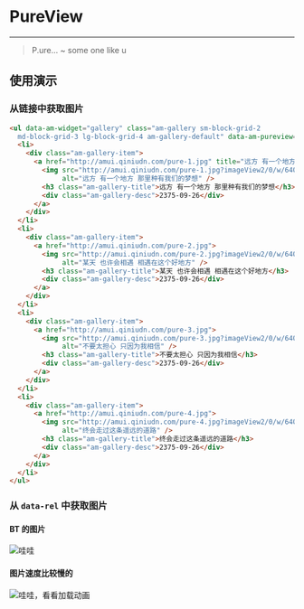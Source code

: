 # PureView
---

> P.ure...
> ~ some one like u

## 使用演示

### 从链接中获取图片
    
`````html
<ul data-am-widget="gallery" class="am-gallery sm-block-grid-2
  md-block-grid-3 lg-block-grid-4 am-gallery-default" data-am-pureview="{target: 'a'}">
  <li>
    <div class="am-gallery-item">
      <a href="http://amui.qiniudn.com/pure-1.jpg" title="远方 有一个地方 那里种有我们的梦想">
        <img src="http://amui.qiniudn.com/pure-1.jpg?imageView2/0/w/640"
             alt="远方 有一个地方 那里种有我们的梦想" />
        <h3 class="am-gallery-title">远方 有一个地方 那里种有我们的梦想</h3>
        <div class="am-gallery-desc">2375-09-26</div>
      </a>
    </div>
  </li>
  <li>
    <div class="am-gallery-item">
      <a href="http://amui.qiniudn.com/pure-2.jpg">
        <img src="http://amui.qiniudn.com/pure-2.jpg?imageView2/0/w/640"
             alt="某天 也许会相遇 相遇在这个好地方" />
        <h3 class="am-gallery-title">某天 也许会相遇 相遇在这个好地方</h3>
        <div class="am-gallery-desc">2375-09-26</div>
      </a>
    </div>
  </li>
  <li>
    <div class="am-gallery-item">
      <a href="http://amui.qiniudn.com/pure-3.jpg">
        <img src="http://amui.qiniudn.com/pure-3.jpg?imageView2/0/w/640"
             alt="不要太担心 只因为我相信" />
        <h3 class="am-gallery-title">不要太担心 只因为我相信</h3>
        <div class="am-gallery-desc">2375-09-26</div>
      </a>
    </div>
  </li>
  <li>
    <div class="am-gallery-item">
      <a href="http://amui.qiniudn.com/pure-4.jpg">
        <img src="http://amui.qiniudn.com/pure-4.jpg?imageView2/0/w/640"
             alt="终会走过这条遥远的道路" />
        <h3 class="am-gallery-title">终会走过这条遥远的道路</h3>
        <div class="am-gallery-desc">2375-09-26</div>
      </a>
    </div>
  </li>
</ul>
`````

### 从 `data-rel` 中获取图片

#### BT 的图片

<div data-am-pureview>
  <img src="http://amui.qiniudn.com/bw-2014-06-19.jpg?imageView2/0/w/120" data-rel="http://www.yi1000.com/uploadfile/image/20140519/20140519180561186118.jpg" alt="哇哇"/>
</div>

#### 图片速度比较慢的

<div data-am-pureview>
  <img src="https://farm3.staticflickr.com/2948/15348772291_f0016e18ef_z.jpg" data-rel="https://farm3.staticflickr.com/2948/15348772291_bb0f3af931_k.jpg" alt="哇哇，看看加载动画"/>
</div>

